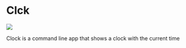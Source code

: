 # Clck

![](https://github.com/nicolecomputer/clck/demo.gif)

Clock is a command line app that shows a clock with the current time
